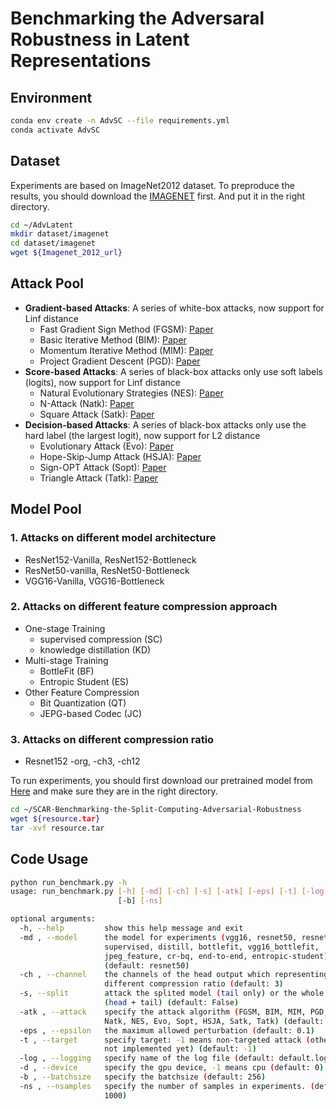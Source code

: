 # Benchmarking the Adversaral Robustness in Latent Representations

## Environment
```bash
conda env create -n AdvSC --file requirements.yml
conda activate AdvSC
```

## Dataset
Experiments are based on ImageNet2012 dataset. To preproduce the results, you should download the [IMAGENET](https://image-net.org/download) first. And put it in the right directory.
```bash
cd ~/AdvLatent
mkdir dataset/imagenet
cd dataset/imagenet
wget ${Imagenet_2012_url}
```

## Attack Pool
- **Gradient-based Attacks**: A series of white-box attacks, now support for Linf distance
  - Fast Gradient Sign Method (FGSM): [Paper](https://arxiv.org/abs/1412.6572)
  - Basic Iterative Method (BIM): [Paper](https://arxiv.org/abs/1607.02533)
  - Momentum Iterative Method (MIM): [Paper](https://arxiv.org/abs/1710.06081)
  - Project Gradient Descent (PGD): [Paper](https://arxiv.org/abs/1706.06083)
- **Score-based Attacks**: A series of black-box attacks only use soft labels (logits), now support for Linf distance
  - Natural Evolutionary Strategies (NES): [Paper](https://arxiv.org/abs/1804.08598)
  - N-Attack (Natk): [Paper](https://arxiv.org/abs/1905.00441)
  - Square Attack (Satk): [Paper](https://arxiv.org/abs/1912.00049)
- **Decision-based Attacks**: A series of black-box attacks only use the hard label (the largest logit), now support for L2 distance
  - Evolutionary Attack (Evo): [Paper](https://arxiv.org/abs/1904.04433)
  - Hope-Skip-Jump Attack (HSJA): [Paper](https://arxiv.org/abs/1904.02144)
  - Sign-OPT Attack (Sopt): [Paper](https://arxiv.org/abs/1909.10773)
  - Triangle Attack (Tatk): [Paper](https://arxiv.org/abs/2112.06569)

## Model Pool
### 1. Attacks on different model architecture
  - ResNet152-Vanilla, ResNet152-Bottleneck
  - ResNet50-vanilla, ResNet50-Bottleneck
  - VGG16-Vanilla, VGG16-Bottleneck
### 2. Attacks on different feature compression approach
  - One-stage Training
    - supervised compression (SC)
    - knowledge distillation (KD)
  - Multi-stage Training
    - BottleFit (BF)
    - Entropic Student (ES)
  - Other Feature Compression
    - Bit Quantization (QT)
    - JEPG-based Codec (JC)
### 3. Attacks on different compression ratio
  - Resnet152 -org, -ch3, -ch12

To run experiments, you should first download our pretrained model from [Here](https://drive.google.com/file/d/1t_BJih8nyuRhxUkqHxrYwBYamM4HgphP/view?usp=drive_link) and make sure they are in the right directory.
```bash
cd ~/SCAR-Benchmarking-the-Split-Computing-Adversarial-Robustness
wget ${resource.tar}
tar -xvf resource.tar
```

## Code Usage

```bash
python run_benchmark.py -h
usage: run_benchmark.py [-h] [-md] [-ch] [-s] [-atk] [-eps] [-t] [-log] [-d]
                        [-b] [-ns]

optional arguments:
  -h, --help         show this help message and exit
  -md , --model      the model for experiments (vgg16, resnet50, resnet152,
                     supervised, distill, bottlefit, vgg16_bottlefit,
                     jpeg_feature, cr-bq, end-to-end, entropic-student)
                     (default: resnet50)
  -ch , --channel    the channels of the head output which representing
                     different compression ratio (default: 3)
  -s, --split        attack the splited model (tail only) or the whole model
                     (head + tail) (default: False)
  -atk , --attack    specify the attack algorithm (FGSM, BIM, MIM, PGD, PGD_2,
                     Natk, NES, Evo, Sopt, HSJA, Satk, Tatk) (default: FGSM)
  -eps , --epsilon   the maximum allowed perturbation (default: 0.1)
  -t , --target      specify target: -1 means non-targeted attack (others are
                     not implemented yet) (default: -1)
  -log , --logging   specify name of the log file (default: default.log)
  -d , --device      specify the gpu device, -1 means cpu (default: 0)
  -b , --batchsize   specify the batchsize (default: 256)
  -ns , --nsamples   specify the number of samples in experiments. (default:
                     1000)

```
